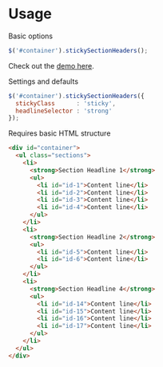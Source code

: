 # Usage

Basic options
  
```javascript
$('#container').stickySectionHeaders();
```

Check out the [demo here](http://www.polarblau.com/code/jquery/stickysectionheaders).
  
Settings and defaults

```javascript
$('#container').stickySectionHeaders({
  stickyClass      : 'sticky',
  headlineSelector : 'strong'
});
```

Requires basic HTML structure

```html
<div id="container">
  <ul class="sections">
    <li>
      <strong>Section Headline 1</strong>
      <ul>
        <li id="id-1">Content line</li>
        <li id="id-2">Content line</li>
        <li id="id-3">Content line</li>
        <li id="id-4">Content line</li>
      </ul>
    </li>
    <li>
      <strong>Section Headline 2</strong>
      <ul>
        <li id="id-5">Content line</li>
        <li id="id-6">Content line</li>
      </ul>
    </li>
    <li>
      <strong>Section Headline 4</strong>
      <ul>
        <li id="id-14">Content line</li>
        <li id="id-15">Content line</li>
        <li id="id-16">Content line</li>
        <li id="id-17">Content line</li>
      </ul>
    </li>
  </ul>          
</div>
```